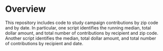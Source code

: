 # Overview
This repository includes code to study campaign contributions by zip code and by date.  In particular, one script identifies the running median, total dollar amount, and total number of contributions by recipient and zip code.  Another script identifies the median, total dollar amount, and total number of contributions by recipient and date.